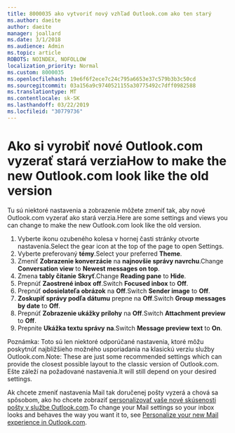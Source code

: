 ```yaml
---
title: 8000035 ako vytvoriť nový vzhľad Outlook.com ako ten starý
ms.author: daeite
author: daeite
manager: joallard
ms.date: 3/1/2018
ms.audience: Admin
ms.topic: article
ROBOTS: NOINDEX, NOFOLLOW
localization_priority: Normal
ms.custom: 8000035
ms.openlocfilehash: 19e6f6f2ece7c24c795a6653e37c579b3b3c50cd
ms.sourcegitcommit: 03a156a9c9740521155a30775492c7dff0982588
ms.translationtype: MT
ms.contentlocale: sk-SK
ms.lasthandoff: 03/22/2019
ms.locfileid: "30779736"
---
```

# <a name="how-to-make-the-new-outlookcom-look-like-the-old-version"></a><span data-ttu-id="ee547-102">Ako si vyrobiť nové Outlook.com vyzerať stará verzia</span><span class="sxs-lookup"><span data-stu-id="ee547-102">How to make the new Outlook.com look like the old version</span></span>

<span data-ttu-id="ee547-103">Tu sú niektoré nastavenia a zobrazenie môžete zmeniť tak, aby nové Outlook.com vyzerať ako stará verzia.</span><span class="sxs-lookup"><span data-stu-id="ee547-103">Here are some settings and views you can change to make the new Outlook.com look like the old version.</span></span>

1. <span data-ttu-id="ee547-104">Vyberte ikonu ozubeného kolesa v hornej časti stránky otvorte nastavenia.</span><span class="sxs-lookup"><span data-stu-id="ee547-104">Select the gear icon at the top of the page to open Settings.</span></span>
2. <span data-ttu-id="ee547-105">Vyberte preferovaný **témy**.</span><span class="sxs-lookup"><span data-stu-id="ee547-105">Select your preferred **Theme**.</span></span>
3. <span data-ttu-id="ee547-106">Zmeniť **Zobrazenie konverzácie** na **najnovšie správy navrchu**.</span><span class="sxs-lookup"><span data-stu-id="ee547-106">Change **Conversation view** to **Newest messages on top**.</span></span>
4. <span data-ttu-id="ee547-107">Zmena **tably čítanie** **Skryť**.</span><span class="sxs-lookup"><span data-stu-id="ee547-107">Change **Reading pane** to **Hide**.</span></span>
5. <span data-ttu-id="ee547-108">Prepnúť **Zaostrené inbox** **off**.</span><span class="sxs-lookup"><span data-stu-id="ee547-108">Switch **Focused inbox** to **Off**.</span></span>
6. <span data-ttu-id="ee547-109">Prepnúť **odosielateľa obrázok** na **Off**.</span><span class="sxs-lookup"><span data-stu-id="ee547-109">Switch **Sender image** to **Off**.</span></span> 
7. <span data-ttu-id="ee547-110">**Zoskupiť správy podľa dátumu** prepne na **Off**.</span><span class="sxs-lookup"><span data-stu-id="ee547-110">Switch **Group messages by date** to **Off**.</span></span> 
8. <span data-ttu-id="ee547-111">Prepnúť **Zobrazenie ukážky prílohy** na **Off**.</span><span class="sxs-lookup"><span data-stu-id="ee547-111">Switch **Attachment preview** to **Off**.</span></span> 
9. <span data-ttu-id="ee547-112">Prepnite **Ukážka textu správy** **na**.</span><span class="sxs-lookup"><span data-stu-id="ee547-112">Switch **Message preview text** to **On**.</span></span>

<span data-ttu-id="ee547-113">Poznámka: Toto sú len niektoré odporúčané nastavenia, ktoré môžu poskytnúť najbližšieho možného usporiadania na klasickú verziu služby Outlook.com.</span><span class="sxs-lookup"><span data-stu-id="ee547-113">Note: These are just some recommended settings which can provide the closest possible layout to the classic version of Outlook.com.</span></span> <span data-ttu-id="ee547-114">Ešte záleží na požadované nastavenia.</span><span class="sxs-lookup"><span data-stu-id="ee547-114">It will still depend on your desired settings.</span></span>

<span data-ttu-id="ee547-115">Ak chcete zmeniť nastavenia Mail tak doručenej pošty vyzerá a chová sa spôsobom, ako ho chcete zobraziť [personalizovať vaše nové skúsenosti pošty v službe Outlook.com](https://support.office.com/article/b41c2ecb-f23c-42b3-b7f8-659646d5e58c).</span><span class="sxs-lookup"><span data-stu-id="ee547-115">To change your Mail settings so your inbox looks and behaves the way you want it to, see [Personalize your new Mail experience in Outlook.com](https://support.office.com/article/b41c2ecb-f23c-42b3-b7f8-659646d5e58c).</span></span>